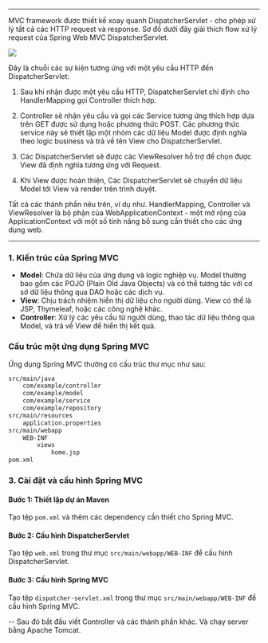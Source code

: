 
---
MVC framework được thiết kế xoay quanh DispatcherServlet - cho phép xử lý tất cả các HTTP request và response. Sơ đồ dưới đây giải thích flow xử lý request của Spring Web MVC DispatcherServlet.


![](https://images.viblo.asia/9fdcb667-825a-42fb-9c78-187ae1a937f4.png)


Đây là chuỗi các sự kiện tương ứng với một yêu cầu HTTP đến DispatcherServlet:

1. Sau khi nhận được một yêu cầu HTTP, DispatcherServlet chỉ định cho HandlerMapping gọi Controller thích hợp.
    
2. Controller sẽ nhận yêu cầu và gọi các Service tương ứng thích hợp dựa trên GET được sử dụng hoặc phương thức POST. Các phương thức service này sẽ thiết lập một nhóm các dữ liệu Model được định nghĩa theo logic business và trả về tên View cho DispatcherServlet.
    
3. Các DispatcherServlet sẽ được các ViewResolver hỗ trợ để chọn được View đã định nghĩa tương ứng với Request.
    
4. Khi View được hoàn thiện, Các DispatcherServlet sẽ chuyển dữ liệu Model tới View và render trên trình duyệt.
    

Tất cả các thành phần nêu trên, ví dụ như. HandlerMapping, Controller và ViewResolver là bộ phận của WebApplicationContext - một mở rộng của ApplicationContext với một số tính năng bổ sung cần thiết cho các ứng dụng web.


---

### 1. Kiến trúc của Spring MVC

- **Model**: Chứa dữ liệu của ứng dụng và logic nghiệp vụ. Model thường bao gồm các POJO (Plain Old Java Objects) và có thể tương tác với cơ sở dữ liệu thông qua DAO hoặc các dịch vụ.
- **View**: Chịu trách nhiệm hiển thị dữ liệu cho người dùng. View có thể là JSP, Thymeleaf, hoặc các công nghệ khác.
- **Controller**: Xử lý các yêu cầu từ người dùng, thao tác dữ liệu thông qua Model, và trả về View để hiển thị kết quả.

### Cấu trúc một ứng dụng Spring MVC

Ứng dụng Spring MVC thường có cấu trúc thư mục như sau:

```bash
src/main/java
    com/example/controller
    com/example/model
    com/example/service
    com/example/repository
src/main/resources
    application.properties
src/main/webapp
    WEB-INF
        views
            home.jsp
pom.xml

```


### 3. Cài đặt và cấu hình Spring MVC


#### Bước 1: Thiết lập dự án Maven
Tạo tệp `pom.xml` và thêm các dependency cần thiết cho Spring MVC.

#### Bước 2: Cấu hình DispatcherServlet
Tạo tệp `web.xml` trong thư mục `src/main/webapp/WEB-INF` để cấu hình DispatcherServlet.

#### Bước 3: Cấu hình Spring MVC

Tạo tệp `dispatcher-servlet.xml` trong thư mục `src/main/webapp/WEB-INF` để cấu hình Spring MVC.

-- Sau đó bắt đầu viết Controller và các thành phần khác. Và chạy server bằng Apache Tomcat.
